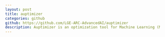 ```yaml
---
layout: post
title: auptimizer
categories: github
github: https://github.com/LGE-ARC-AdvancedAI/auptimizer
description: Auptimizer is an optimization tool for Machine Learning (ML) that automates many of the tedious parts of the model building process.
---
```

